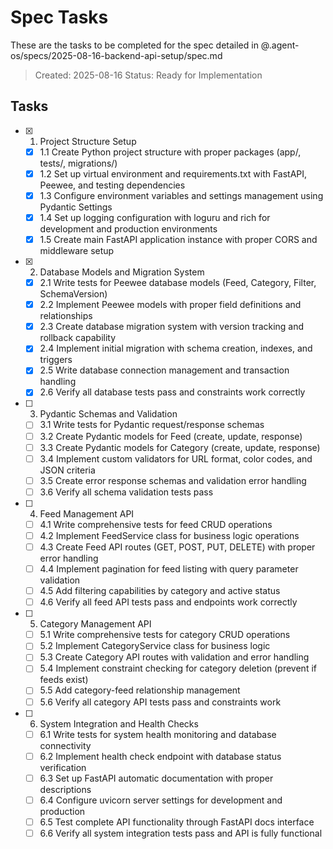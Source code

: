 # Spec Tasks

These are the tasks to be completed for the spec detailed in @.agent-os/specs/2025-08-16-backend-api-setup/spec.md

> Created: 2025-08-16
> Status: Ready for Implementation

## Tasks

- [x] 1. Project Structure Setup
  - [x] 1.1 Create Python project structure with proper packages (app/, tests/, migrations/)
  - [x] 1.2 Set up virtual environment and requirements.txt with FastAPI, Peewee, and testing dependencies
  - [x] 1.3 Configure environment variables and settings management using Pydantic Settings
  - [x] 1.4 Set up logging configuration with loguru and rich for development and production environments
  - [x] 1.5 Create main FastAPI application instance with proper CORS and middleware setup

- [x] 2. Database Models and Migration System
  - [x] 2.1 Write tests for Peewee database models (Feed, Category, Filter, SchemaVersion)
  - [x] 2.2 Implement Peewee models with proper field definitions and relationships
  - [x] 2.3 Create database migration system with version tracking and rollback capability
  - [x] 2.4 Implement initial migration with schema creation, indexes, and triggers
  - [x] 2.5 Write database connection management and transaction handling
  - [x] 2.6 Verify all database tests pass and constraints work correctly

- [ ] 3. Pydantic Schemas and Validation
  - [ ] 3.1 Write tests for Pydantic request/response schemas
  - [ ] 3.2 Create Pydantic models for Feed (create, update, response)
  - [ ] 3.3 Create Pydantic models for Category (create, update, response)
  - [ ] 3.4 Implement custom validators for URL format, color codes, and JSON criteria
  - [ ] 3.5 Create error response schemas and validation error handling
  - [ ] 3.6 Verify all schema validation tests pass

- [ ] 4. Feed Management API
  - [ ] 4.1 Write comprehensive tests for feed CRUD operations
  - [ ] 4.2 Implement FeedService class for business logic operations
  - [ ] 4.3 Create Feed API routes (GET, POST, PUT, DELETE) with proper error handling
  - [ ] 4.4 Implement pagination for feed listing with query parameter validation
  - [ ] 4.5 Add filtering capabilities by category and active status
  - [ ] 4.6 Verify all feed API tests pass and endpoints work correctly

- [ ] 5. Category Management API  
  - [ ] 5.1 Write comprehensive tests for category CRUD operations
  - [ ] 5.2 Implement CategoryService class for business logic
  - [ ] 5.3 Create Category API routes with validation and error handling
  - [ ] 5.4 Implement constraint checking for category deletion (prevent if feeds exist)
  - [ ] 5.5 Add category-feed relationship management
  - [ ] 5.6 Verify all category API tests pass and constraints work

- [ ] 6. System Integration and Health Checks
  - [ ] 6.1 Write tests for system health monitoring and database connectivity
  - [ ] 6.2 Implement health check endpoint with database status verification
  - [ ] 6.3 Set up FastAPI automatic documentation with proper descriptions
  - [ ] 6.4 Configure uvicorn server settings for development and production
  - [ ] 6.5 Test complete API functionality through FastAPI docs interface
  - [ ] 6.6 Verify all system integration tests pass and API is fully functional